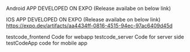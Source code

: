 

Android APP DEVELOPED ON EXPO (Release availabe on below link)


IOS APP DEVELOPED ON EXPO (Release availabe on below link)
https://expo.dev/artifacts/aa4434ff-0816-4515-94ec-97ac6409d45d


testcode_frontend Code for webapp
testcode_server Code for server side
testCodeApp code for mobile app